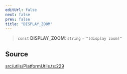 ```yaml
---
editUrl: false
next: false
prev: false
title: "DISPLAY_ZOOM"
---
```


> `const` **DISPLAY\_ZOOM**: `string` = `"(display zoom)"`

## Source

[src/utils/PlatformUtils.ts:229](https://github.com/relishinc/dill-pixel/blob/10f512f7f577ca5e74162827f11215b28df5ca97/src/utils/PlatformUtils.ts#L229)
